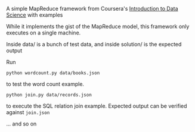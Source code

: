 A simple MapReduce framework from Coursera's [Introduction to Data Science](https://class.coursera.org/datasci-001/class/index) with examples   

While it implements the gist of the MapReduce model, this framework only executes on a single machine.   

Inside data/ is a bunch of test data, and inside solution/ is the expected output 

Run    

    python wordcount.py data/books.json    

to test the word count example.    

    python join.py data/records.json    

to execute the SQL relation join example. Expected output can be verified against ``join.json``    

... and so on
